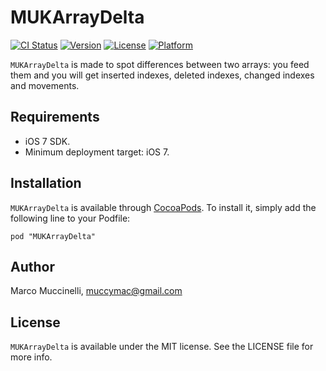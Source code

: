 # MUKArrayDelta

[![CI Status](http://img.shields.io/travis/muccy/MUKArrayDelta.svg?style=flat)](https://travis-ci.org/muccy/MUKArrayDelta)
[![Version](https://img.shields.io/cocoapods/v/MUKArrayDelta.svg?style=flat)](http://cocoadocs.org/docsets/MUKArrayDelta)
[![License](https://img.shields.io/cocoapods/l/MUKArrayDelta.svg?style=flat)](http://cocoadocs.org/docsets/MUKArrayDelta)
[![Platform](https://img.shields.io/cocoapods/p/MUKArrayDelta.svg?style=flat)](http://cocoadocs.org/docsets/MUKArrayDelta)

`MUKArrayDelta` is made to spot differences between two arrays: you feed them and you will get inserted indexes, deleted indexes, changed indexes and movements.

## Requirements

* iOS 7 SDK.
* Minimum deployment target: iOS 7.

## Installation

`MUKArrayDelta` is available through [CocoaPods](http://cocoapods.org). To install
it, simply add the following line to your Podfile:

    pod "MUKArrayDelta"

## Author

Marco Muccinelli, muccymac@gmail.com

## License

`MUKArrayDelta` is available under the MIT license. See the LICENSE file for more info.

